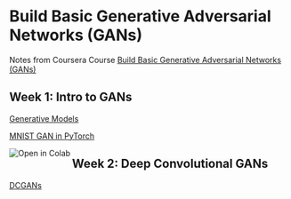 # Build Basic Generative Adversarial Networks (GANs)

Notes from Coursera Course [Build Basic Generative Adversarial Networks (GANs)](https://www.coursera.org/learn/build-basic-generative-adversarial-networks-gans)

## Week 1: Intro to GANs

[Generative Models](https://nbviewer.jupyter.org/github/thomd/coursera-build-basic-generative-adversarial-networks/blob/main/generative-models.ipynb)

[MNIST GAN in PyTorch](https://nbviewer.jupyter.org/github/thomd/coursera-build-basic-generative-adversarial-networks/blob/main/mnist-gan-pytorch.ipynb)

<a href="https://colab.research.google.com/github/thomd/coursera-build-basic-generative-adversarial-networks/blob/main/mnist-gan-pytorch.ipynb">
  <img align="left" title="Open in Colab" src="https://colab.research.google.com/assets/colab-badge.svg">
</a>


## Week 2: Deep Convolutional GANs

[DCGANs](https://nbviewer.jupyter.org/github/thomd/coursera-build-basic-generative-adversarial-networks/blob/main/deep-convolutional-gans.ipynb)

